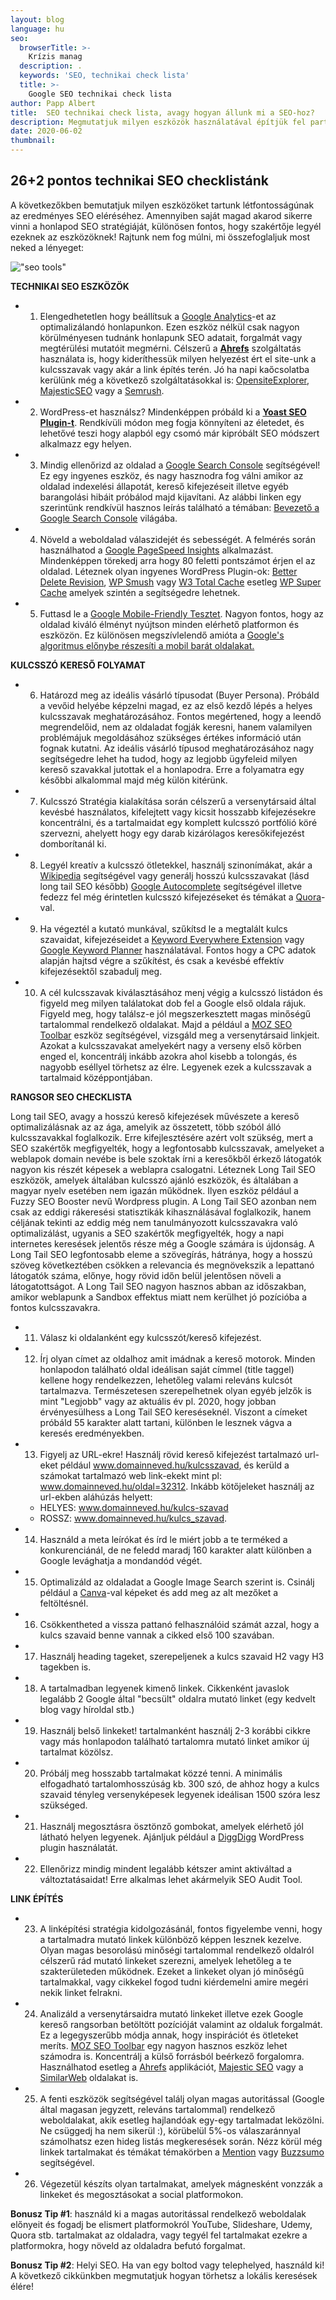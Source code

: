 ```yaml
---
layout: blog
language: hu
seo:
  browserTitle: >-
    Krízis manag
  description: .
  keywords: 'SEO, technikai check lista'
  title: >-
    Google SEO technikai check lista
author: Papp Albert
title:  SEO technikai check lista, avagy hogyan állunk mi a SEO-hoz?
description: Megmutatjuk milyen eszközök használatával építjük fel partnereink SEO stratégiáját, hogyan mérjük és optimalizáljuk a teljesítményünket, milyen eszközök lehetnek a segítségedre, ha magad akarod elvégezni ezt a feladatot.
date: 2020-06-02
thumbnail: 
---
```


## 26+2 pontos technikai SEO checklistánk

A következőkben bemutatjuk milyen eszközöket tartunk létfontosságúnak az eredményes SEO eléréséhez. Amennyiben saját magad akarod sikerre vinni a honlapod SEO stratégiáját,  különösen fontos, hogy szakértője legyél ezeknek az eszközöknek! Rajtunk nem fog múlni, mi összefoglaljuk most neked a lényeget: 

!["seo tools"](../tools.jpg)

**TECHNIKAI SEO ESZKÖZÖK** 

* 1. Elengedhetetlen hogy beállítsuk a [Google Analytics](http://www.google.com/analytics/)-et az optimalizálandó honlapunkon. Ezen eszköz nélkül csak nagyon körülményesen tudnánk honlapunk SEO adatait, forgalmát vagy megtérülési mutatóit megmérni. Célszerű a [**Ahrefs**](https://ahrefs.com/) szolgáltatás használata is, hogy kideríthessük milyen helyezést ért el site-unk a kulcsszavak vagy akár a link építés terén. Jó ha napi kaőcsolatba kerülünk még a következő szolgáltatásokkal is: [OpensiteExplorer](https://moz.com/researchtools/ose/), [MajesticSEO](https://majestic.com/) vagy a [Semrush](https://www.semrush.com/).

* 2. WordPress-et használsz? Mindenképpen próbáld ki a [**Yoast SEO  Plugin-t**](https://wordpress.org/plugins/wordpress-seo/). Rendkívüli módon meg fogja könnyíteni az életedet, és lehetővé teszi hogy alapból egy csomó már kipróbált SEO módszert alkalmazz egy helyen.

* 3. Mindig ellenőrizd az oldalad a [Google Search
    Console](http://www.google.com/webmasters/) segítségével! Ez egy ingyenes eszköz, és nagy hasznodra fog válni amikor az oldalad indexelési állapotát, kereső kifejezéseit illetve egyéb barangolási hibáit próbálod majd kijavítani. Az alábbi linken egy szerintünk rendkívül hasznos leírás található a témában: [Bevezető a Google Search Console](https://support.google.com/webmasters/) világába.

* 4.  Növeld a weboldalad válaszidejét és sebességét. A felmérés során használhatod a [Google PageSpeed
    Insights](https://developers.google.com/speed/pagespeed/insights/) alkalmazást. Mindenképpen törekedj arra hogy 80 feletti pontszámot érjen el az oldalad. Léteznek olyan ingyenes WordPress
    Plugin-ok: [Better Delete
    Revision](https://wordpress.org/plugins/better-delete-revision/), [WP
    Smush](https://wordpress.org/plugins/wp-smushit/) vagy [W3 Total Cache](https://community.mythemeshop.com/tutorials/article/8-make-your-website-load-faster-using-w3-total-cache-plugin/) esetleg [WP
    Super
    Cache](https://wordpress.org/plugins/wp-super-cache/) amelyek szintén a segítségedre lehetnek.

* 5. Futtasd le a [Google Mobile-Friendly
    Tesztet](https://www.google.com/webmasters/tools/mobile-friendly/).
    Nagyon fontos, hogy az oldalad kiváló élményt nyújtson minden elérhető platformon és eszközön. Ez különösen megszívlelendő amióta a [Google's algoritmus előnybe részesíti a mobil barát oldalakat.](https://webmasters.googleblog.com/2015/04/rolling-out-mobile-friendly-update.html)

**KULCSSZÓ KERESŐ FOLYAMAT**

* 6. Határozd meg az ideális vásárló típusodat (Buyer Persona). Próbáld a vevőid helyébe képzelni magad, ez az első kezdő lépés a helyes kulcsszavak meghatározásához. Fontos megértened, hogy a leendő megrendelőid, nem az oldaladat fogják keresni, hanem valamilyen problémájuk megoldásához szükséges értékes információ után fognak kutatni. Az ideális vásárló típusod meghatározásához nagy segítségedre lehet ha tudod, hogy az legjobb ügyfeleid milyen kereső szavakkal jutottak el a honlapodra. Erre a folyamatra egy későbbi alkalommal majd még külön kitérünk.

* 7. Kulcsszó Stratégia kialakítása során célszerű a versenytársaid által kevésbé használatos,  kifelejtett vagy kicsit hosszabb kifejezésekre koncentrálni, és a tartalmaidat egy komplett kulcsszó portfólió köré szervezni, ahelyett hogy egy darab kizárólagos keresőkifejezést domborítanál ki.

* 8. Legyél kreatív a kulcsszó ötletekkel, használj szinonímákat, akár a [Wikipedia](https://www.wikipedia.org/) segítségével vagy generálj hosszú kulcsszavakat (lásd long tail SEO később) [Google
    Autocomplete](https://support.google.com/websearch/answer/106230?hl=hu) segítségével illetve fedezz fel még érintetlen kulcsszó kifejezéseket és témákat a [Quora](https://www.quora.com/)-val.

* 9. Ha végeztél a kutató munkával, szűkítsd le a megtalált kulcs szavaidat, kifejezéseidet a [Keyword Everywhere
    Extension](https://keywordseverywhere.com/) vagy [Google
    Keyword
    Planner](https://ads.google.com/intl/en/home/tools/keyword-planner/) használatával. Fontos hogy a CPC adatok alapján hajtsd végre a szűkítést, és csak a kevésbé effektív kifejezésektől szabadulj meg.

* 10.  A cél kulcsszavak kiválasztásához menj végig a kulcsszó listádon és figyeld meg milyen találatokat dob fel a Google első oldala rájuk. Figyeld meg, hogy találsz-e jól megszerkesztett magas minőségű tartalommal rendelkező oldalakat. Majd a például a [MOZ SEO
    Toolbar](https://moz.com/tools/seo-toolbar) eszköz segítségével, vizsgáld meg a versenytársaid linkjeit. Azokat a kulcsszavakat amelyekért nagy a verseny első körben enged el, koncentrálj inkább azokra ahol kisebb a tolongás, és nagyobb eséllyel törhetsz az élre. Legyenek ezek a kulcsszavak a tartalmaid középpontjában.

**RANGSOR SEO CHECKLISTA**

Long tail SEO, avagy a hosszú kereső kifejezések művészete a kereső optimalizálásnak az az ága, amelyik az összetett, több szóból álló kulcsszavakkal foglalkozik. Erre kifejlesztésére azért volt szükség, mert a SEO szakértők megfigyelték, hogy a legfontosabb kulcsszavak, amelyeket a weblapok domain nevébe is bele szoktak írni a keresőkből érkező látogatók nagyon kis részét képesek a weblapra csalogatni. Léteznek Long Tail SEO eszközök, amelyek általában kulcsszó ajánló eszközök, és általában a magyar nyelv esetében nem igazán működnek. Ilyen eszköz például a Fuzzy SEO Booster nevű Wordpress plugin. A Long Tail SEO azonban nem csak az eddigi rákeresési statisztikák kihasználásával foglalkozik, hanem céljának tekinti az eddig még nem tanulmányozott kulcsszavakra való optimalizálást, ugyanis a SEO szakértők megfigyelték, hogy a napi internetes keresések jelentős része még a Google számára is újdonság. A Long Tail SEO legfontosabb eleme a szövegírás, hátránya, hogy a hosszú szöveg következtében csökken a relevancia és megnövekszik a lepattanó látogatók száma, előnye, hogy rövid időn belül jelentősen növeli a látogatottságot. A Long Tail SEO nagyon hasznos abban az időszakban, amikor weblapunk a Sandbox effektus miatt nem kerülhet jó pozícióba a fontos kulcsszavakra.

* 11. Válasz ki oldalanként egy kulcsszót/kereső kifejezést.

* 12. Írj olyan címet az oldalhoz amit imádnak a kereső motorok. Minden honlapodon található oldal ideálisan saját címmel (title taggel) kellene hogy rendelkezzen, lehetőleg valami releváns kulcsót tartalmazva. Természetesen szerepelhetnek olyan egyéb jelzők is mint "Legjobb" vagy az aktuális év pl. 2020, hogy jobban érvényesülhess a Long Tail SEO kereséseknél. Viszont a címeket próbáld 55 karakter alatt tartani, különben le lesznek vágva a keresés eredményekben.

* 13. Figyelj az URL-ekre! Használj rövid kereső kifejezést tartalmazó url-eket például www.domainneved.hu/kulcsszavad, és kerüld a számokat tartalmazó web link-ekekt mint pl: www.domainneved.hu/oldal=32312. Inkább kötőjeleket használj az url-ekben aláhúzás helyett:    
    * HELYES: www.domainneved.hu/kulcs-szavad  
    * ROSSZ: www.domainneved.hu/kulcs_szavad.

* 14. Használd a meta leírókat és írd le miért jobb a te terméked a konkurenciánál, de ne feledd maradj 160 karakter alatt különben a Google levághatja a mondandód végét.

* 15. Optimalizáld az oldaladat a Google Image Search szerint is. Csinálj például a [Canva](http://www.canva.com/)-val képeket és add meg az alt mezőket a feltöltésnél.
  
* 16. Csökkentheted a vissza pattanó felhasználóid számát azzal, hogy a kulcs szavaid benne vannak a cikked első 100 szavában.

* 17.  Használj heading tageket, szerepeljenek a kulcs szavaid H2 vagy H3 tagekben is.

* 18.  A tartalmadban legyenek kimenő linkek. Cikkenként javaslok legalább 2 Google által "becsült" oldalra mutató linket (egy kedvelt blog vagy híroldal stb.)

* 19.  Használj belső linkeket! tartalmanként használj 2-3 korábbi cikkre vagy más honlapodon található tartalomra mutató linket amikor új tartalmat közölsz.

* 20. Próbálj meg hosszabb tartalmakat közzé tenni. A minimális elfogadható tartalomhosszúság kb. 300 szó, de ahhoz hogy a kulcs szavaid tényleg versenyképesek legyenek ideálisan 1500 szóra lesz szükséged.

* 21. Használj megosztásra ösztönző gombokat, amelyek elérhető jól látható helyen legyenek. Ajánljuk például a [DiggDigg](https://buffer.com/diggdigg) WordPress plugin használatát.

* 22.  Ellenőrizz mindig mindent legalább kétszer amint aktiváltad a változtatásaidat! Erre alkalmas lehet akármelyik SEO Audit Tool.

**LINK ÉPÍTÉS**

* 23. A linképítési stratégia kidolgozásánál, fontos figyelembe venni, hogy a tartalmadra mutató linkek különböző képpen lesznek kezelve. Olyan magas besorolású minőségi tartalommal rendelkező oldalról célszerű rád mutató linkeket szerezni, amelyek lehetőleg a te szakterületeden működnek. Ezeket a linkeket olyan jó minőségű tartalmakkal, vagy cikkekel fogod tudni kiérdemelni amire megéri nekik linket felrakni.

* 24. Analizáld a versenytársaidra mutató linkeket illetve ezek Google kereső rangsorban betöltött pozícióját valamint az oldaluk forgalmát. Ez a legegyszerűbb módja annak, hogy inspirációt és ötleteket meríts. [MOZ SEO
    Toolbar](https://moz.com/tools/seo-toolbar) egy nagyon hasznos eszköz lehet számodra is. Koncentrálj a külső forrásból beérkező forgalomra. Használhatod esetleg a [Ahrefs](https://ahrefs.com/) applikációt, [Majestic
    SEO](https://majestic.com/) vagy a [SimilarWeb](http://www.similarweb.com/) oldalakat is.

* 25. A fenti eszközök segítségével találj olyan magas autoritással (Google által magasan jegyzett, releváns tartalommal) rendelkező weboldalakat, akik esetleg hajlandóak egy-egy tartalmadat leközölni. Ne csüggedj ha nem sikerül :), körübelül 5%-os válaszaránnyal számolhatsz ezen hideg listás megkeresések során. Nézz körül még linkek tartalmakat és témákat témakörben a [Mention](https://mention.com/hu/) vagy  [Buzzsumo](http://buzzsumo.com/) segítségével.

* 26. Végezetül készíts olyan tartalmakat, amelyek mágnesként vonzzák a linkeket és megosztásokat a social platformokon.


**Bonusz Tip \#1**: használd ki a magas autoritással rendelkező weboldalak előnyeit és fogadj be elismert platformokról YouTube,
Slideshare, Udemy, Quora stb. tartalmakat az oldaladra, vagy tegyél fel tartalmakat ezekre a platformokra, hogy növeld az oldaladra befutó forgalmat.

**Bonusz Tip \#2**: Helyi SEO. Ha van egy boltod vagy telephelyed, használd ki! A következő cikkünkben megmutatjuk hogyan törhetsz a lokális keresések élére!
